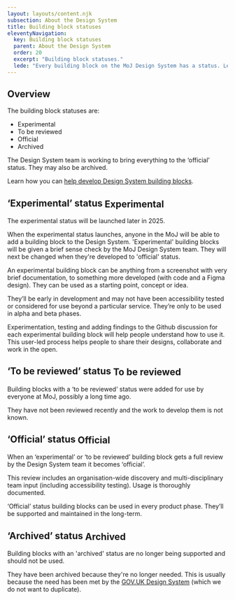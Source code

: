 ```yaml
---
layout: layouts/content.njk
subsection: About the Design System
title: Building block statuses
eleventyNavigation:
  key: Building block statuses
  parent: About the Design System
  order: 20
  excerpt: "Building block statuses."
  lede: "Every building block on the MoJ Design System has a status. Learn more about what this means and how to use them."
---
```


## Overview

The building block statuses are:

- Experimental
- To be reviewed
- Official
- Archived

The Design System team is working to bring everything to the ‘official’ status. They may also be archived.

Learn how you can [help develop Design System building blocks](/get-involved/suggest-a-change/).

## ‘Experimental’ status <span class="govuk-tag govuk-tag--experimental" style="vertical-align:middle;" aria-hidden="true">Experimental</span>

<div class="govuk-inset-text">
  The experimental status will be launched later in 2025.
</div>

When the experimental status launches, anyone in the MoJ will be able to add a building block to the Design System. 'Experimental' building blocks will be given a brief sense check by the MoJ Design System team. They will next be changed when they're developed to 'official' status.

An experimental building block can be anything from a screenshot with very brief documentation, to something more developed (with code and a Figma design). They can be used as a starting point, concept or idea.

They’ll be early in development and may not have been accessibility tested or considered for use beyond a particular service. They’re only to be used in alpha and beta phases.

Experimentation, testing and adding findings to the Github discussion for each experimental building block will help people understand how to use it. This user-led process helps people to share their designs, collaborate and work in the open.

## ‘To be reviewed’ status <span class="govuk-tag govuk-tag--orange"  style="vertical-align:middle;" aria-hidden="true">To be reviewed</span>

Building blocks with a ‘to be reviewed’ status were added for use by everyone at MoJ, possibly a long time ago.

They have not been reviewed recently and the work to develop them is not known.

## ‘Official’ status <span class="govuk-tag govuk-tag--green"  style="vertical-align:middle;" aria-hidden="true">Official</span>

When an ‘experimental’ or ‘to be reviewed’ building block gets a full review by the Design System team it becomes ‘official’.

This review includes an organisation-wide discovery and multi-disciplinary team input (including accessibility testing). Usage is thoroughly documented.

‘Official’ status building blocks can be used in every product phase. They’ll be supported and maintained in the long-term.

## ‘Archived’ status <span class="govuk-tag govuk-tag--grey"  style="vertical-align:middle;" aria-hidden="true">Archived</span>

Building blocks with an 'archived' status are no longer being supported and should not be used.

They have been archived because they're no longer needed. This is usually because the need has been met by the [GOV.UK Design System](https://design-system.service.gov.uk/) (which we do not want to duplicate).
